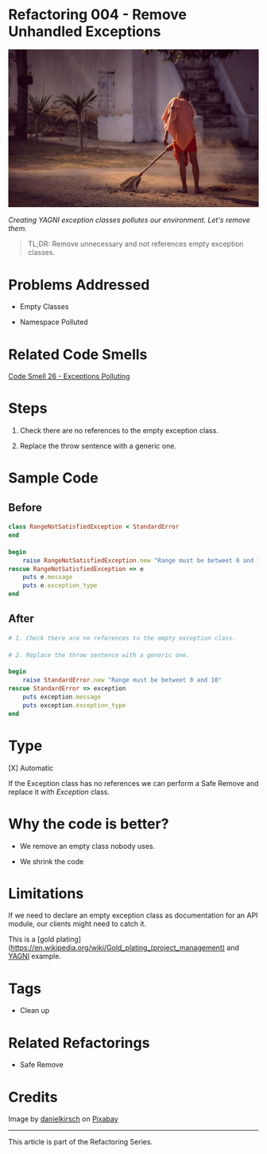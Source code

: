 # Refactoring 004 - Remove Unhandled Exceptions

![Refactoring 004 - Remove Unhandled Exceptions](Refactoring%20004%20-%20Remove%20Unhandled%20Exceptions.jpg)

*Creating YAGNI exception classes pollutes our environment. Let's remove them.*

> TL;DR: Remove unnecessary and not references empty exception classes.

# Problems Addressed

- Empty Classes

- Namespace Polluted

# Related Code Smells

[Code Smell 26 - Exceptions Polluting](https://github.com/mcsee/Software-Design-Articles/tree/main/Articles/Code%20Smells/Code%20Smell%2026%20-%20Exceptions%20Polluting/readme.md)

# Steps

1. Check there are no references to the empty exception class.

2. Replace the throw sentence with a generic one.

# Sample Code

## Before

[Gist Url]: # (https://gist.github.com/mcsee/c95a843d906b0e339ec617779f79f538)

```ruby
class RangeNotSatisfiedException < StandardError
end

begin
    raise RangeNotSatisfiedException.new "Range must be betweet 0 and 10"
rescue RangeNotSatisfiedException => e
    puts e.message 
    puts e.exception_type 
end
```

## After

[Gist Url]: # (https://gist.github.com/mcsee/63915cf29a543ce091267619bb21917b)

```ruby
# 1. Check there are no references to the empty exception class.

# 2. Replace the throw sentence with a generic one.

begin
    raise StandardError.new "Range must be betweet 0 and 10"
rescue StandardError => exception
    puts exception.message 
    puts exception.exception_type 
end
```

# Type

[X] Automatic

If the Exception class has no references we can perform a Safe Remove and replace it with *Exception* class.

# Why the code is better?

- We remove an empty class nobody uses. 

- We shrink the code

# Limitations

If we need to declare an empty exception class as documentation for an API module, our clients might need to catch it.

This is a [gold plating](https://en.wikipedia.org/wiki/Gold_plating_(project_management) and [YAGNI](https://en.wikipedia.org/wiki/You_aren%27t_gonna_need_it) example.

# Tags

- Clean up

# Related Refactorings

- Safe Remove

# Credits

Image by [danielkirsch](https://pixabay.com/users/danielkirsch-4218687/) on [Pixabay](https://pixabay.com/)

* * * 

This article is part of the Refactoring Series.